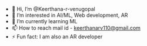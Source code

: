 - 👋 Hi, I’m @Keerthana-r-venugopal
- 👀 I’m interested in AI/ML, Web development, AR
- 🌱 I’m currently learning ML
- 📫 How to reach mail id - keerthanarv110@gmail.com
- ⚡ Fun fact: I am also an AR developer
